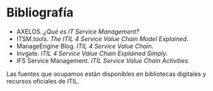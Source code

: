 # Bibliografía

- AXELOS. *¿Qué es IT Service Management?*  
- ITSM.tools. *The ITIL 4 Service Value Chain Model Explained*.  
- ManageEngine Blog. *ITIL 4 Service Value Chain*.  
- Invgate. *ITIL 4 Service Value Chain Explained Simply*.  
- IFS Service Management. *ITIL Service Value Chain Activities*.  

Las fuentes que ocupamos están disponibles en bibliotecas digitales y recursos oficiales de ITIL.
